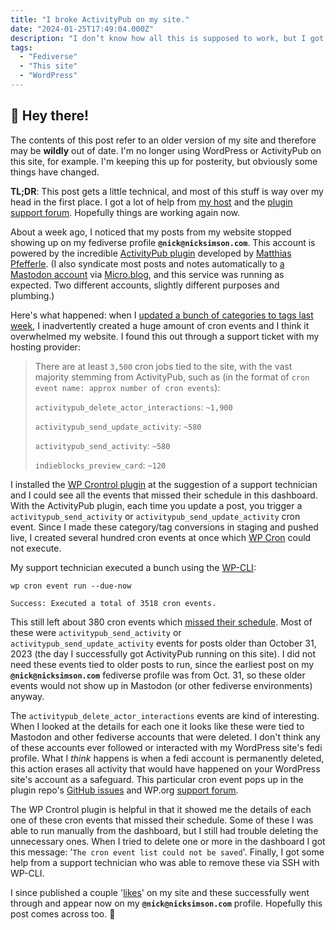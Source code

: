 ```yaml
---
title: "I broke ActivityPub on my site."
date: "2024-01-25T17:49:04.000Z"
description: "I don’t know how all this is supposed to work, but I got some help from my host and the plugin support forum. Hopefully things are working again now. "
tags: 
  - "Fediverse"
  - "This site"
  - "WordPress"
---
```


<div class="heads-up">
<h2>👋 Hey there!</h2>
<p>The contents of this post refer to an older version of my site and therefore may be <strong>wildly</strong> out of date. I'm no longer using WordPress or ActivityPub on this site, for example. I'm keeping this up for posterity, but obviously some things have changed.</p>
</div>

**TL;DR**: This post gets a little technical, and most of this stuff is way over my head in the first place. I got a lot of help from [my host](https://getflywheel/) and the [plugin support forum](https://wordpress.org/support/topic/new-posts-are-not-federating/). Hopefully things are working again now.

About a week ago, I noticed that my posts from my website stopped showing up on my fediverse profile **`@nick@nicksimson.com`**. This account is powered by the incredible [ActivityPub plugin](https://wordpress.org/plugins/activitypub/) developed by [Matthias Pfefferle](https://profiles.wordpress.org/pfefferle/). (I also syndicate most posts and notes automatically to [a Mastodon account](https://mastodon.design/@nsmsn) via [Micro.blog](https://micro.blog/about), and this service was running as expected. Two different accounts, slightly different purposes and plumbing.)

Here's what happened: when I [updated a bunch of categories to tags last week](https://nicksimson.com/posts/short-ramble-on-categories-and-tags/), I inadvertently created a huge amount of cron events and I think it overwhelmed my website. I found this out through a support ticket with my hosting provider:

> There are at least `3,500` cron jobs tied to the site, with the vast majority stemming from ActivityPub, such as (in the format of `cron event name: approx number of cron events`):
> 
> `activitypub_delete_actor_interactions`: `~1,900` 
> 
> `activitypub_send_update_activity`: `~580`
> 
> `activitypub_send_activity`: `~580`
> 
> `indieblocks_preview_card`: `~120`

I installed the [WP Crontrol plugin](https://wordpress.org/plugins/wp-crontrol/) at the suggestion of a support technician and I could see all the events that missed their schedule in this dashboard. With the ActivityPub plugin, each time you update a post, you trigger a `activitypub_send_activity` or `activitypub_send_update_activity` cron event. Since I made these category/tag conversions in staging and pushed live, I created several hundred cron events at once which [WP Cron](https://getflywheel.com/wordpress-support/what-is-a-cron-job-and-how-do-they-work-at-flywheel/) could not execute.

My support technician executed a bunch using the [WP-CLI](https://developer.wordpress.org/cli/commands/):

```
wp cron event run --due-now

Success: Executed a total of 3518 cron events.
```

This still left about 380 cron events which [missed their schedule](https://github.com/johnbillion/wp-crontrol/wiki/Cron-events-that-have-missed-their-schedule). Most of these were `activitypub_send_activity` or `activitypub_send_update_activity` events for posts older than October 31, 2023 (the day I successfully got ActivityPub running on this site). I did not need these events tied to older posts to run, since the earliest post on my **`@nick@nicksimson.com`** fediverse profile was from Oct. 31, so these older events would not show up in Mastodon (or other fediverse environments) anyway.

The `activitypub_delete_actor_interactions` events are kind of interesting. When I looked at the details for each one it looks like these were tied to Mastodon and other fediverse accounts that were deleted. I don't think any of these accounts ever followed or interacted with my WordPress site's fedi profile. What I _think_ happens is when a fedi account is permanently deleted, this action erases all activity that would have happened on your WordPress site's account as a safeguard. This particular cron event pops up in the plugin repo's [GitHub issues](https://github.com/Automattic/wordpress-activitypub/issues/592) and WP.org [support forum](https://wordpress.org/support/topic/new-posts-are-not-federating/#post-17364299).

The WP Crontrol plugin is helpful in that it showed me the details of each one of these cron events that missed their schedule. Some of these I was able to run manually from the dashboard, but I still had trouble deleting the unnecessary ones. When I tried to delete one or more in the dashboard I got this message: '`The cron event list could not be saved`'. Finally, I got some help from a support technician who was able to remove these via SSH with WP-CLI.

I since published a couple '[likes](/likes/)' on my site and these successfully went through and appear now on my **`@nick@nicksimson.com`** profile. Hopefully this post comes across too. 🤞
